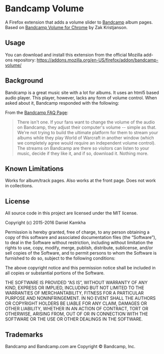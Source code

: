 # Bandcamp Volume

A Firefox extension that adds a volume slider to [Bandcamp](http://www.bandcamp.com) album pages. Based on [Bandcamp Volume for Chrome](https://github.com/ubercow/bandcamp_volume) by Zak Kristjanson.


## Usage
You can download and install this extension from the official Mozilla add-ons repository: https://addons.mozilla.org/en-US/firefox/addon/bandcamp-volume/

## Background
Bandcamp is a great music site with a lot for albums. It uses an html5 based audio player. This player, however, lacks any form of volume control. When asked about it, Bandcamp responded with the following:

From the [Bandcamp FAQ Page](http://bandcamp.com/faq#volume):
> There isn't one. If your fans want to change the volume of the audio on Bandcamp, they adjust their computer's volume -- simple as that. We're not trying to build the ultimate platform for them to stream your albums while they play World of Warcraft in another window (which we completely agree would require an independent volume control). The streams on Bandcamp are there so visitors can listen to your music, decide if they like it, and if so, download it. Nothing more.

## Known Limitations
Works for album/track pages. Also works at the front page. Does not work in collections.

## License
All source code in this project are licensed under the MIT license.

Copyright (c) 2015-2016 Daniel Kamkha

Permission is hereby granted, free of charge, to any person obtaining a copy
of this software and associated documentation files (the “Software”), to deal
in the Software without restriction, including without limitation the rights
to use, copy, modify, merge, publish, distribute, sublicense, and/or sell
copies of the Software, and to permit persons to whom the Software is
furnished to do so, subject to the following conditions:

The above copyright notice and this permission notice shall be included in
all copies or substantial portions of the Software.

THE SOFTWARE IS PROVIDED “AS IS”, WITHOUT WARRANTY OF ANY KIND, EXPRESS OR
IMPLIED, INCLUDING BUT NOT LIMITED TO THE WARRANTIES OF MERCHANTABILITY,
FITNESS FOR A PARTICULAR PURPOSE AND NONINFRINGEMENT. IN NO EVENT SHALL THE
AUTHORS OR COPYRIGHT HOLDERS BE LIABLE FOR ANY CLAIM, DAMAGES OR OTHER
LIABILITY, WHETHER IN AN ACTION OF CONTRACT, TORT OR OTHERWISE, ARISING FROM,
OUT OF OR IN CONNECTION WITH THE SOFTWARE OR THE USE OR OTHER DEALINGS IN
THE SOFTWARE.

## Trademarks
Bandcamp and Bandcamp.com are Copyright © Bandcamp, Inc.
